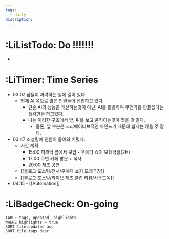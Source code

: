 ```yaml
---
tags:
  - daily
discription:
---
```

# :LiListTodo: Do !!!!!!!
- 
# :LiTimer: Time Series
- 03:07 남들이 꺼려하는 일에 길이 있다.
	- 현재 AI 쪽으로 많은 인원들이 진입하고 있다.
		- 단순 AI의 성능을 개선하는것이 아닌, AI를 활용하여 무언가를 만들겠다는 생각만을 하고있다.
		- 나는 이러한 구조에서 앞, 뒤를 보고 움직이는것이 맞을 것 같다.
			- 물론, 앞 부분은 크리에이티브적인 마인드기 때문에 쉽지는 않을 것 같다.
- 03:47 소셜링에 인원이 들어와 버렸다.
	- 시간 계획
		- 15:00 피크닉 앞에서 모임 - 우에다 쇼지 모래극장(2H)
		- 17:00 주변 카페 방문 + 식사
		- 20:00 재즈 공연
	- [[블로그 포스팅/전시/우에다 쇼지 모래극장]] 
	- [[블로그 포스팅/라이브 재즈 클럽 리뷰/사운드독]]
- 04:15 - [[Automation]]
# :LiBadgeCheck: On-going
```dataview
TABLE tags, updated, highlights
WHERE highlights = true
SORT file.updated asc
SORT file.tags desc
```


